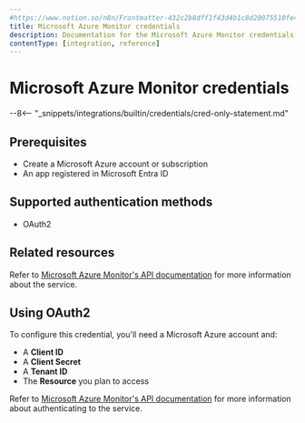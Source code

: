 ```yaml
---
#https://www.notion.so/n8n/Frontmatter-432c2b8dff1f43d4b1c8d20075510fe4
title: Microsoft Azure Monitor credentials
description: Documentation for the Microsoft Azure Monitor credentials. Use these credentials to authenticate Microsoft Azure Monitor in n8n, a workflow automation platform.
contentType: [integration, reference]
---
```

# Microsoft Azure Monitor credentials

--8<-- "_snippets/integrations/builtin/credentials/cred-only-statement.md"

## Prerequisites

* Create a Microsoft Azure account or subscription
* An app registered in Microsoft Entra ID

## Supported authentication methods

* OAuth2

## Related resources

Refer to [Microsoft Azure Monitor's API documentation](https://learn.microsoft.com/en-us/azure/azure-monitor/azure-monitor-rest-api-index) for more information about the service.

## Using OAuth2

To configure this credential, you'll need a Microsoft Azure account and:

- A **Client ID**
- A **Client Secret**
- A **Tenant ID**
- The **Resource** you plan to access

Refer to [Microsoft Azure Monitor's API documentation](https://learn.microsoft.com/en-us/azure/azure-monitor/logs/api/access-api?tabs=rest#set-up-authentication) for more information about authenticating to the service.
